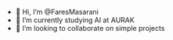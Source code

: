 - 👋 Hi, I’m @FaresMasarani
- 🌱 I’m currently studying AI at AURAK
- 💞️ I’m looking to collaborate on simple projects

<!---
FaresMasarani/FaresMasarani is a ✨ special ✨ repository because its `README.md` (this file) appears on your GitHub profile.
You can click the Preview link to take a look at your changes.
--->
